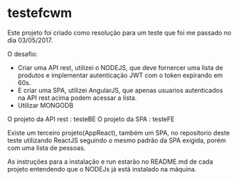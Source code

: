 # testefcwm
Este projeto foi criado como resolução para um teste que foi me passado no dia 03/05/2017.

O desafio:
 - Criar uma API rest, utilizei o NODEJS, que deve fornercer uma lista de produtos e implementar autenticação JWT com o token expirando em 60s.
 - E criar uma SPA, utilizei AngularJS, que apenas usuarios autenticados na API rest acima podem acessar a lista.
 - Utilizar MONGODB

O projeto da API rest : testeBE
O projeto da SPA : testeFE

Existe um terceiro projeto(AppReact), também um SPA, no repositorio deste teste utilizando ReactJS seguindo o mesmo padrão da SPA exigida, porém com uma lista de pessoas. 

As instruções para a instalação e run estarão no README.md de cada projeto entendendo que o NODEJs já está instalado na máquina.
